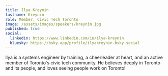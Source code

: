 ```yaml
---
title: Ilya Kreynin
lastname: Kreynin
role: Member, Civic Tech Toronto
image: /assets/images/speakers/kreynin.jpg
published: true
social:
  linkedin: https://www.linkedin.com/in/ilya-kreynin
  bluesky: https://bsky.app/profile/ilyakreynin.bsky.social
---
```


Ilya is a systems engineer by training, a cheerleader at heart, and an active member of Toronto's civic tech community. He believes deeply in Toronto and its people, and loves seeing people work on Toronto!
